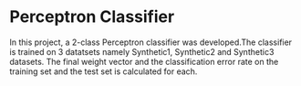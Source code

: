 # Perceptron Classifier
In this project, a 2-class Perceptron classifier was developed.The classifier is trained on 3 datatsets namely Synthetic1, Synthetic2 and Synthetic3 datasets. The final weight vector and the classification error rate on the training set and the test set is calculated for each.
